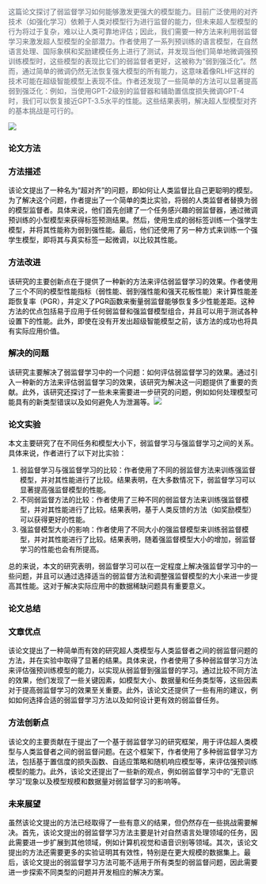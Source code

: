 <font style="color:rgb(102, 110, 121);background-color:rgb(248, 248, 248);">这篇论文探讨了弱监督学习如何能够激发更强大的模型能力。目前广泛使用的对齐技术（如强化学习）依赖于人类对模型行为进行监督的能力，但未来超人型模型的行为将过于复杂，难以让人类可靠地评估；因此，我们需要一种方法来利用弱监督学习来激发超人型模型的全部潜力。作者使用了一系列预训练的语言模型，在自然语言处理、国际象棋和奖励建模任务上进行了测试，并发现当他们简单地微调强预训练模型时，这些模型的表现比它们的弱监督者更好，这被称为“弱到强泛化”。然而，通过简单的微调仍然无法恢复强大模型的所有能力，这意味着像RLHF这样的技术可能在超级智能模型上表现不佳。作者还发现了一些简单的方法可以显著提高弱到强泛化：例如，当使用GPT-2级别的监督器和辅助置信度损失微调GPT-4时，我们可以恢复接近GPT-3.5水平的性能。这些结果表明，解决超人型模型对齐的基本挑战是可行的。</font>

![](https://cdn.nlark.com/yuque/0/2023/png/406504/1702719561644-9fdd13a0-9bf2-4518-9bec-1f8483320bc0.png)

### **<font style="color:rgb(0, 0, 0);">论文方法</font>**
### **<font style="color:rgb(0, 0, 0);">方法描述</font>**
<font style="color:rgb(0, 0, 0);">该论文提出了一种名为“超对齐”的问题，即如何让人类监督比自己更聪明的模型。为了解决这个问题，作者提出了一个简单的类比实验，将弱的人类监督者替换为弱的模型监督者。具体来说，他们首先创建了一个任务感兴趣的弱监督器，通过微调预训练的小型模型来获得标签预测结果。然后，使用生成的弱标签训练一个强学生模型，并将其性能称为弱到强性能。最后，他们还使用了另一种方式来训练一个强学生模型，即将其与真实标签一起微调，以比较其性能。</font>

### **<font style="color:rgb(0, 0, 0);">方法改进</font>**
<font style="color:rgb(0, 0, 0);">该研究的主要创新点在于提供了一种新的方法来评估弱监督学习的效果。作者使用了三个不同的模型性能指标（弱性能、弱到强性能和强天花板性能）来计算性能差距恢复率（PGR），并定义了PGR函数来衡量弱监督能够恢复多少性能差距。这种方法的优点包括易于应用于任何弱监督和强监督模型组合，并且可以用于测试各种设置下的性能。此外，即使在没有开发出超级智能模型之前，该方法的成功也将具有实际应用价值。</font>

### **<font style="color:rgb(0, 0, 0);">解决的问题</font>**
<font style="color:rgb(0, 0, 0);">该研究主要解决了弱监督学习中的一个问题：如何评估弱监督学习的效果。通过引入一种新的方法来评估弱监督学习的效果，该研究为解决这一问题提供了重要的贡献。此外，该研究还探讨了一些未来需要进一步研究的问题，例如如何处理模型可能具有的新类型错误以及如何避免人为泄漏等。</font>![](https://cdn.nlark.com/yuque/0/2023/png/406504/1702719582202-2b9243b1-9c0e-4639-87c4-d3a1ce9e2b1b.png)

### **<font style="color:rgb(0, 0, 0);">论文实验</font>**
<font style="color:rgb(0, 0, 0);">本文主要研究了在不同任务和模型大小下，弱监督学习与强监督学习之间的关系。具体来说，作者进行了以下对比实验：</font>

1. <font style="color:rgb(0, 0, 0);">弱监督学习与强监督学习的比较：作者使用了不同的弱监督方法来训练强监督模型，并对其性能进行了比较。结果表明，在大多数情况下，弱监督学习可以显著提高强监督模型的性能。</font>
2. <font style="color:rgb(0, 0, 0);">不同弱监督方法的比较：作者使用了三种不同的弱监督方法来训练强监督模型，并对其性能进行了比较。结果表明，基于人类反馈的方法（如奖励模型）可以获得更好的性能。</font>
3. <font style="color:rgb(0, 0, 0);">强监督模型大小的影响：作者使用了不同大小的强监督模型来训练弱监督模型，并对其性能进行了比较。结果表明，随着强监督模型大小的增加，弱监督学习的性能也会有所提高。</font>

<font style="color:rgb(0, 0, 0);">总的来说，本文的研究表明，弱监督学习可以在一定程度上解决强监督学习中的一些问题，并且可以通过选择适当的弱监督方法和调整强监督模型的大小来进一步提高其性能。这对于解决实际应用中的数据稀缺问题具有重要意义。</font>

<font style="color:rgb(0, 0, 0);"></font>

### **<font style="color:rgb(0, 0, 0);">论文总结</font>**
### **<font style="color:rgb(0, 0, 0);">文章优点</font>**
<font style="color:rgb(0, 0, 0);">该论文提出了一种简单而有效的研究超人类模型与人类监督者之间的弱监督问题的方法，并在实验中取得了显著的结果。具体来说，作者使用了多种弱监督学习方法来评估强预训练模型的能力，以实现从弱监督到强监督的学习。通过比较不同方法的效果，他们发现了一些关键因素，如模型大小、数据量和任务类型等，这些因素对于提高弱监督学习的效果至关重要。此外，该论文还提供了一些有用的建议，例如如何选择合适的弱监督学习方法以及如何设计更有效的弱监督任务。</font>

### **<font style="color:rgb(0, 0, 0);">方法创新点</font>**
<font style="color:rgb(0, 0, 0);">该论文的主要贡献在于提出了一个基于弱监督学习的研究框架，用于评估超人类模型与人类监督者之间的弱监督问题。在这个框架下，作者使用了多种弱监督学习方法，包括基于置信度的损失函数、自适应策略和随机响应模型等，来评估强预训练模型的能力。此外，该论文还提出了一些新的观点，例如弱监督学习中的“无意识学习”现象以及模型规模和数据量对弱监督学习的影响等。</font>

### **<font style="color:rgb(0, 0, 0);">未来展望</font>**
<font style="color:rgb(0, 0, 0);">虽然该论文提出的方法已经取得了一些有意义的结果，但仍然存在一些挑战需要解决。首先，该论文提出的弱监督学习方法主要是针对自然语言处理领域的任务，因此需要进一步扩展到其他领域，例如计算机视觉和语音识别等领域。其次，该论文提出的方法还需要更多的实验证明其有效性，特别是在更大规模的数据集上。最后，该论文提出的弱监督学习方法可能不适用于所有类型的弱监督问题，因此需要进一步探索不同类型的问题并开发相应的解决方案。</font>

